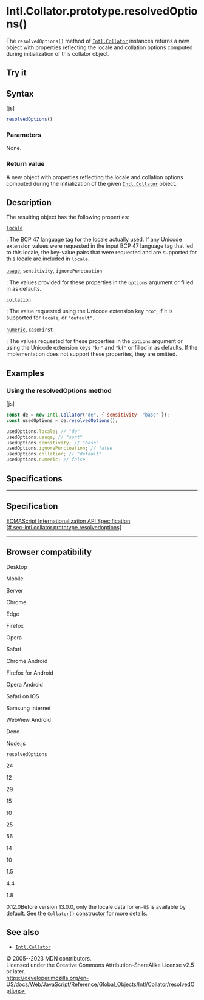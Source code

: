 Intl.Collator.prototype.resolvedOptions()
=========================================

 
The `resolvedOptions()` method of [`Intl.Collator`](../collator)
instances returns a new object with properties reflecting the locale and
collation options computed during initialization of this collator
object.


 
Try it 
------

 



 
Syntax
------

 
 
 
[js]


```js
resolvedOptions()
```




 
### Parameters

 
None.



 
### Return value 

 
A new object with properties reflecting the locale and collation options
computed during the initialization of the given
[`Intl.Collator`](../collator) object.



 
Description
-----------

 
The resulting object has the following properties:

[`locale`](#locale)

:   The BCP 47 language tag for the locale actually used. If any Unicode
    extension values were requested in the input BCP 47 language tag
    that led to this locale, the key-value pairs that were requested and
    are supported for this locale are included in `locale`.

[`usage`](#usage), `sensitivity`, `ignorePunctuation`

:   The values provided for these properties in the `options` argument
    or filled in as defaults.

[`collation`](#collation)

:   The value requested using the Unicode extension key `"co"`, if it is
    supported for `locale`, or `"default"`.

[`numeric`](#numeric), `caseFirst`

:   The values requested for these properties in the `options` argument
    or using the Unicode extension keys `"kn"` and `"kf"` or filled in
    as defaults. If the implementation does not support these
    properties, they are omitted.



 
Examples
--------


 
### Using the resolvedOptions method 

 
 
 
[js]


```js
const de = new Intl.Collator("de", { sensitivity: "base" });
const usedOptions = de.resolvedOptions();

usedOptions.locale; // "de"
usedOptions.usage; // "sort"
usedOptions.sensitivity; // "base"
usedOptions.ignorePunctuation; // false
usedOptions.collation; // "default"
usedOptions.numeric; // false
```




Specifications
--------------

 
  -----------------------------------------------------------------------------------------------------------------------------
  Specification
  -----------------------------------------------------------------------------------------------------------------------------
  [ECMAScript Internationalization API Specification\
  [\#
  sec-intl.collator.prototype.resolvedoptions]](https://tc39.es/ecma402/#sec-intl.collator.prototype.resolvedoptions)

  -----------------------------------------------------------------------------------------------------------------------------


Browser compatibility 
---------------------

 


Desktop

Mobile

Server

Chrome

Edge

Firefox

Opera

Safari

Chrome Android

Firefox for Android

Opera Android

Safari on IOS

Samsung Internet

WebView Android

Deno

Node.js

`resolvedOptions`

24

12

29

15

10

25

56

14

10

1.5

4.4

1.8

0.12.0Before version 13.0.0, only the locale data for `en-US` is
available by default. See [the `Collator()`
constructor](https://developer.mozilla.org/docs/Web/JavaScript/Reference/Global_Objects/Intl/Collator/Collator)
for more details.

 
See also 
--------

 
-   [`Intl.Collator`](../collator)



 
© 2005--2023 MDN contributors.\
Licensed under the Creative Commons Attribution-ShareAlike License v2.5
or later.\
https://developer.mozilla.org/en-US/docs/Web/JavaScript/Reference/Global_Objects/Intl/Collator/resolvedOptions>

